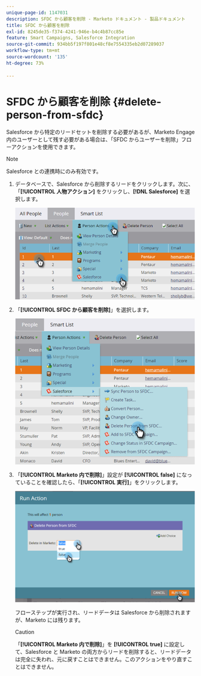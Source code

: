 ```yaml
---
unique-page-id: 1147031
description: SFDC から顧客を削除 - Marketo ドキュメント - 製品ドキュメント
title: SFDC から顧客を削除
exl-id: 8245de35-f374-4241-946e-b4c4b87cc85e
feature: Smart Campaigns, Salesforce Integration
source-git-commit: 934bb5f197f801e48cf8e7554335eb2d07289037
workflow-type: tm+mt
source-wordcount: '135'
ht-degree: 73%

---
```


# SFDC から顧客を削除 {#delete-person-from-sfdc}

Salesforce から特定のリードセットを削除する必要があるが、Marketo Engage内のユーザーとして残す必要がある場合は、「SFDC からユーザーを削除」フローアクションを使用できます。

>[!NOTE]
>
>Salesforce との連携時にのみ有効です。

1. データベースで、Salesforce から削除するリードをクリックします。次に、「**[!UICONTROL 人物アクション]** をクリックし、**[!DNL Salesforce]** を選択します。

   ![](assets/delete-person-from-sfdc-1.png)

1. 「**[!UICONTROL SFDC から顧客を削除]**」を選択します。

   ![](assets/delete-person-from-sfdc-2.png)

1. 「**[!UICONTROL Marketo 内で削除]**」設定が **[!UICONTROL false]** になっていることを確認したら、「**[!UICONTROL 実行]**」をクリックします。

   ![](assets/delete-person-from-sfdc-3.png)

   フローステップが実行され、リードデータは Salesforce から削除されますが、Marketo には残ります。

   >[!CAUTION]
   >
   >「**[!UICONTROL Marketo 内で削除]**」を **[!UICONTROL true]** に設定して、Salesforce と Marketo の両方からリードを削除すると、リードデータは完全に失われ、元に戻すことはできません。このアクションをやり直すことはできません。
